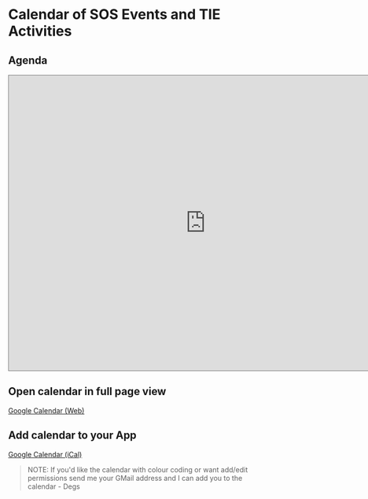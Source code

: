 # Calendar of SOS Events and TIE Activities

## Agenda
<div><iframe src="https://calendar.google.com/calendar/embed?height=600&amp;wkst=2&amp;bgcolor=%23ffffff&amp;ctz=UTC&amp;src=cGpnaDBkNTQ1aTVwZ3BpcmQ5MWphOHFvaDRAZ3JvdXAuY2FsZW5kYXIuZ29vZ2xlLmNvbQ&amp;color=%23B39DDB&amp;mode=AGENDA&amp;hl=en_GB&amp;showTitle=1" style="border:solid 1px #777" width="800" height="600" frameborder="0" scrolling="no"></iframe></div>

## Open calendar in full page view
[Google Calendar (Web)](https://calendar.google.com/calendar/embed?src=pjgh0d545i5pgpird91ja8qoh4%40group.calendar.google.com)

## Add calendar to your App
[Google Calendar (iCal)](https://calendar.google.com/calendar/ical/pjgh0d545i5pgpird91ja8qoh4%40group.calendar.google.com/public/basic.ics)

> NOTE: If you'd like the calendar with colour coding or want add/edit permissions send me your GMail address and I can add you to the calendar - Degs